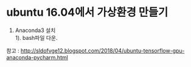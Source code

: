 # ubuntu 16.04에서 가상환경 만들기
1. Anaconda3 설치 <br>
1). bash파일 다운. <br>

 참고 : http://sldofvge12.blogspot.com/2018/04/ubuntu-tensorflow-gpu-anaconda-pycharm.html

